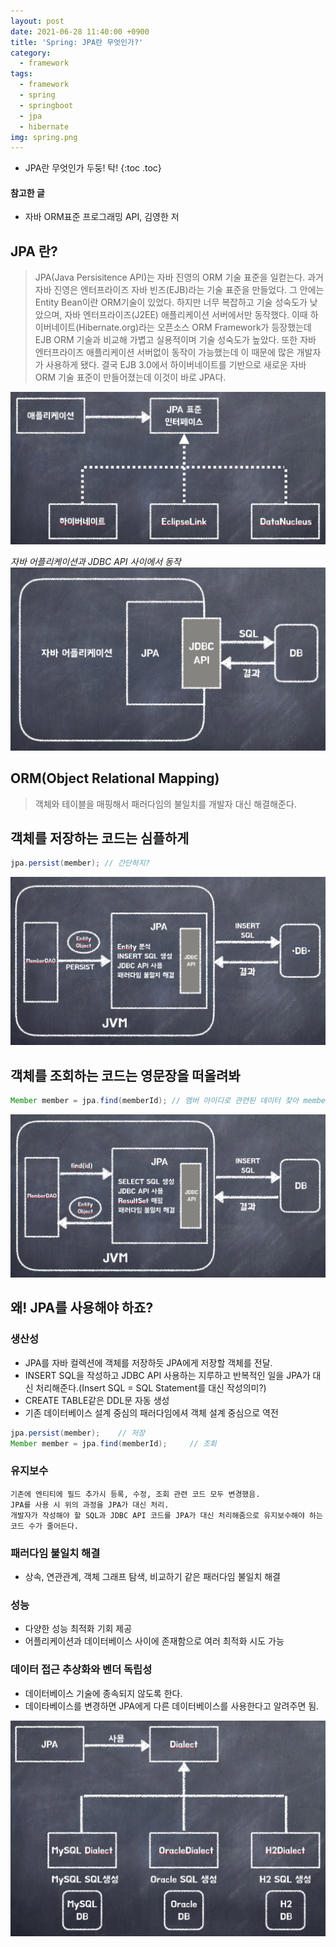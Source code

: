 ```yaml
---
layout: post
date: 2021-06-28 11:40:00 +0900
title: 'Spring: JPA란 무엇인가?'
category:
  - framework
tags:
  - framework
  - spring
  - springboot
  - jpa
  - hibernate
img: spring.png
---
```


- JPA란 무엇인가 두둥! 탁!
{:toc .toc}

#### 참고한 글
- 자바 ORM표준 프로그래밍 API, 김영한 저

## JPA 란?
>JPA(Java Persisitence API)는 자바 진영의 ORM 기술 표준을 일컫는다.
과거 자바 진영은 엔터프라이즈 자바 빈즈(EJB)라는 기술 표준을 만들었다. 그 안에는 Entity Bean이란 ORM기술이 있었다.
하지만 너무 복잡하고 기술 성숙도가 낮았으며, 자바 엔터프라이즈(J2EE) 애플리케이션 서버에서만 동작했다. 이때 하이버네이트(Hibernate.org)라는 오픈소스 ORM Framework가 등장했는데 EJB ORM 기술과 비교해 가볍고 실용적이며 기술 성숙도가 높았다. 또한 자바 엔터프라이즈 애플리케이션 서버없이 동작이 가능했는데 이 때문에 많은 개발자가 사용하게 됐다. 결국 EJB 3.0에서 하이버네이트를 기반으로 새로운 자바 ORM 기술 표준이 만들어졌는데 이것이 바로 JPA다. 

![](/images/jpa/jpa_interface.png)

*자바 어플리케이션과 JDBC API 사이에서 동작*
![](/images/jpa/jpa_is.png)

## ORM(Object Relational Mapping)
>객체와 테이블을 매핑해서 패러다임의 불일치를 개발자 대신 해결해준다.

## **객체**를 저장하는 코드는 심플하게
```java
jpa.persist(member); // 간단하지?
```

![](/images/jpa/jpa_save.png)

## **객체**를 조회하는 코드는 영문장을 떠올려봐
```java
Member member = jpa.find(memberId); // 멤버 아이디로 관련된 데이터 찾아 member 객체에 담는다.
```

![](/images/jpa/jpa_search.png)

## 왜! JPA를 사용해야 하죠?
### 생산성
- JPA를 자바 컬렉션에 객체를 저장하듯 JPA에게 저장할 객체를 전달.
- INSERT SQL을 작성하고 JDBC API 사용하는 지루하고 반복적인 일을 JPA가 대신 처리해준다.(Insert SQL = SQL Statement를 대신 작성의미?)
- CREATE TABLE같은 DDL문 자동 생성
- 기존 데이터베이스 설계 중심의 패러다임에셔 객체 설계 중심으로 역전
```java
jpa.persist(member);    // 저장
Member member = jpa.find(memberId);     // 조회
```

### 유지보수
```text
기존에 엔티티에 필드 추가시 등록, 수정, 조회 관련 코드 모두 변경했음.
JPA를 사용 시 위의 과정을 JPA가 대신 처리.
개발자가 작성해야 할 SQL과 JDBC API 코드를 JPA가 대신 처리해줌으로 유지보수해야 하는 코드 수가 줄어든다.
```

### 패러다임 불일치 해결
- 상속, 연관관계, 객체 그래프 탐색, 비교하기 같은 패러다임 불일치 해결

### 성능
- 다양한 성능 최적화 기회 제공
- 어플리케이션과 데이터베이스 사이에 존재함으로 여러 최적화 시도 가능

### 데이터 접근 추상화와 벤더 독립성
- 데이터베이스 기술에 종속되지 않도록 한다.
- 데이타베이스를 변경하면 JPA에게 다른 데이터베이스를 사용한다고 알려주면 됨.

![](/images/jpa/jpa_vendor_indifendent.png)
